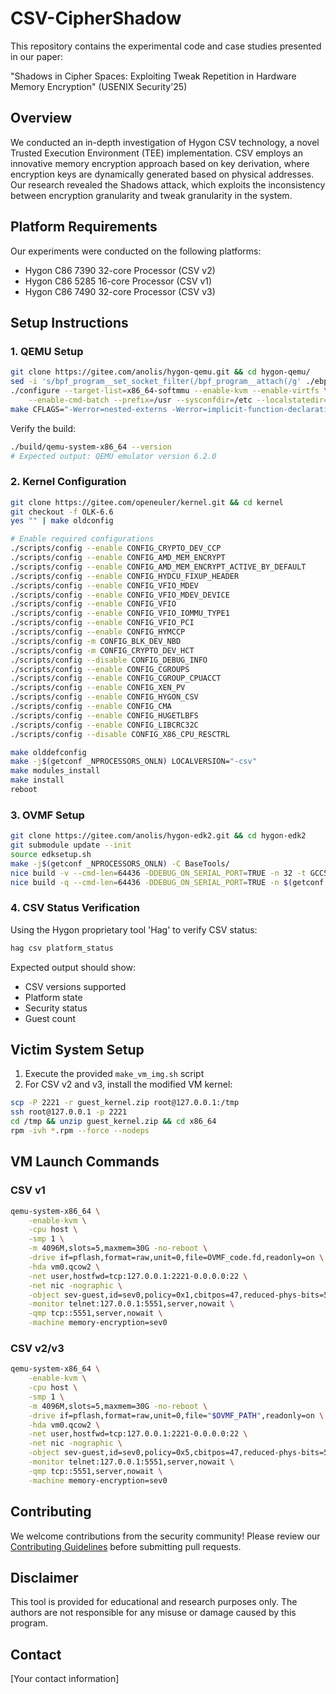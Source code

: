 # CSV-CipherShadow

This repository contains the experimental code and case studies presented in our paper:

"Shadows in Cipher Spaces: Exploiting Tweak Repetition in Hardware Memory Encryption" (USENIX Security'25)

## Overview

We conducted an in-depth investigation of Hygon CSV technology, a novel Trusted Execution Environment (TEE) implementation. CSV employs an innovative memory encryption approach based on key derivation, where encryption keys are dynamically generated based on physical addresses. Our research revealed the Shadows attack, which exploits the inconsistency between encryption granularity and tweak granularity in the system.

## Platform Requirements

Our experiments were conducted on the following platforms:
- Hygon C86 7390 32-core Processor (CSV v2)
- Hygon C86 5285 16-core Processor (CSV v1)
- Hygon C86 7490 32-core Processor (CSV v3)

## Setup Instructions

### 1. QEMU Setup
```bash
git clone https://gitee.com/anolis/hygon-qemu.git && cd hygon-qemu/
sed -i 's/bpf_program__set_socket_filter(/bpf_program__attach(/g' ./ebpf/ebpf_rss.c
./configure --target-list=x86_64-softmmu --enable-kvm --enable-virtfs \
    --enable-cmd-batch --prefix=/usr --sysconfdir=/etc --localstatedir=/var
make CFLAGS="-Werror=nested-externs -Werror=implicit-function-declaration" -j$(nproc)
```

Verify the build:
```bash
./build/qemu-system-x86_64 --version
# Expected output: QEMU emulator version 6.2.0
```

### 2. Kernel Configuration
```bash
git clone https://gitee.com/openeuler/kernel.git && cd kernel
git checkout -f OLK-6.6
yes "" | make oldconfig

# Enable required configurations
./scripts/config --enable CONFIG_CRYPTO_DEV_CCP
./scripts/config --enable CONFIG_AMD_MEM_ENCRYPT
./scripts/config --enable CONFIG_AMD_MEM_ENCRYPT_ACTIVE_BY_DEFAULT
./scripts/config --enable CONFIG_HYDCU_FIXUP_HEADER
./scripts/config --enable CONFIG_VFIO_MDEV
./scripts/config --enable CONFIG_VFIO_MDEV_DEVICE
./scripts/config --enable CONFIG_VFIO
./scripts/config --enable CONFIG_VFIO_IOMMU_TYPE1
./scripts/config --enable CONFIG_VFIO_PCI
./scripts/config --enable CONFIG_HYMCCP
./scripts/config -m CONFIG_BLK_DEV_NBD
./scripts/config -m CONFIG_CRYPTO_DEV_HCT
./scripts/config --disable CONFIG_DEBUG_INFO
./scripts/config --enable CONFIG_CGROUPS
./scripts/config --enable CONFIG_CGROUP_CPUACCT
./scripts/config --enable CONFIG_XEN_PV
./scripts/config --enable CONFIG_HYGON_CSV
./scripts/config --enable CONFIG_CMA
./scripts/config --enable CONFIG_HUGETLBFS
./scripts/config --enable CONFIG_LIBCRC32C
./scripts/config --disable CONFIG_X86_CPU_RESCTRL

make olddefconfig
make -j$(getconf _NPROCESSORS_ONLN) LOCALVERSION="-csv"
make modules_install
make install
reboot
```

### 3. OVMF Setup
```bash
git clone https://gitee.com/anolis/hygon-edk2.git && cd hygon-edk2
git submodule update --init
source edksetup.sh
make -j$(getconf _NPROCESSORS_ONLN) -C BaseTools/
nice build -v --cmd-len=64436 -DDEBUG_ON_SERIAL_PORT=TRUE -n 32 -t GCC5 -a X64 -p OvmfPkg/OvmfPkgX64.dsc
nice build -q --cmd-len=64436 -DDEBUG_ON_SERIAL_PORT=TRUE -n $(getconf _NPROCESSORS_ONLN) -t GCC5 -a X64 -p OvmfPkg/OvmfPkgX64.dsc
```

### 4. CSV Status Verification
Using the Hygon proprietary tool 'Hag' to verify CSV status:
```bash
hag csv platform_status
```

Expected output should show:
- CSV versions supported
- Platform state
- Security status
- Guest count

## Victim System Setup

1. Execute the provided `make_vm_img.sh` script
2. For CSV v2 and v3, install the modified VM kernel:
```bash
scp -P 2221 -r guest_kernel.zip root@127.0.0.1:/tmp
ssh root@127.0.0.1 -p 2221
cd /tmp && unzip guest_kernel.zip && cd x86_64
rpm -ivh *.rpm --force --nodeps
```

## VM Launch Commands

### CSV v1
```bash
qemu-system-x86_64 \
    -enable-kvm \
    -cpu host \
    -smp 1 \
    -m 4096M,slots=5,maxmem=30G -no-reboot \
    -drive if=pflash,format=raw,unit=0,file=OVMF_code.fd,readonly=on \
    -hda vm0.qcow2 \
    -net user,hostfwd=tcp:127.0.0.1:2221-0.0.0.0:22 \
    -net nic -nographic \
    -object sev-guest,id=sev0,policy=0x1,cbitpos=47,reduced-phys-bits=5 \
    -monitor telnet:127.0.0.1:5551,server,nowait \
    -qmp tcp::5551,server,nowait \
    -machine memory-encryption=sev0
```

### CSV v2/v3
```bash
qemu-system-x86_64 \
    -enable-kvm \
    -cpu host \
    -smp 1 \
    -m 4096M,slots=5,maxmem=30G -no-reboot \
    -drive if=pflash,format=raw,unit=0,file="$OVMF_PATH",readonly=on \
    -hda vm0.qcow2 \
    -net user,hostfwd=tcp:127.0.0.1:2221-0.0.0.0:22 \
    -net nic -nographic \
    -object sev-guest,id=sev0,policy=0x5,cbitpos=47,reduced-phys-bits=5 \
    -monitor telnet:127.0.0.1:5551,server,nowait \
    -qmp tcp::5551,server,nowait \
    -machine memory-encryption=sev0
```

## Contributing

We welcome contributions from the security community! Please review our [Contributing Guidelines](CONTRIBUTING.md) before submitting pull requests.

## Disclaimer

This tool is provided for educational and research purposes only. The authors are not responsible for any misuse or damage caused by this program.

## Contact

[Your contact information]
